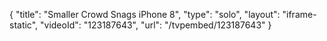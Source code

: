 {
    "title": "Smaller Crowd Snags iPhone 8",
    "type": "solo",
    "layout": "iframe-static",
    "videoId": "123187643",
    "url": "\/tvpembed\/123187643"
}